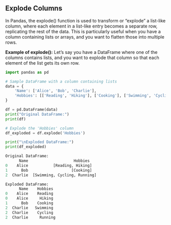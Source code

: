 
## Explode Columns
In Pandas, the explode() function is used to transform or “explode” a list-like column, where each element in a list-like entry becomes a separate row, replicating the rest of the data. This is particularly useful when you have a column containing lists or arrays, and you want to flatten those into multiple rows.

**Example of explode():**
Let’s say you have a DataFrame where one of the columns contains lists, and you want to explode that column so that each element of the list gets its own row.
```python
import pandas as pd

# Sample DataFrame with a column containing lists
data = {
    'Name': ['Alice', 'Bob', 'Charlie'],
    'Hobbies': [['Reading', 'Hiking'], ['Cooking'], ['Swimming', 'Cycling', 'Running']]
}

df = pd.DataFrame(data)
print("Original DataFrame:")
print(df)

# Explode the 'Hobbies' column
df_exploded = df.explode('Hobbies')

print("\nExploded DataFrame:")
print(df_exploded)
```


```python
Original DataFrame:
      Name                    Hobbies
0    Alice           [Reading, Hiking]
1      Bob                   [Cooking]
2  Charlie  [Swimming, Cycling, Running]

Exploded DataFrame:
      Name    Hobbies
0    Alice    Reading
0    Alice     Hiking
1      Bob    Cooking
2  Charlie   Swimming
2  Charlie    Cycling
2  Charlie     Running
```